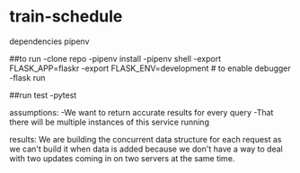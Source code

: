 # train-schedule

dependencies
pipenv

##to run
-clone repo
-pipenv install
-pipenv shell
-export FLASK_APP=flaskr
-export FLASK_ENV=development  # to enable debugger
-flask run

##run test
-pytest

assumptions:
-We want to return accurate results for every query
-That there will be multiple instances of this service running


results:
We are building the concurrent data structure for each request as we can't build it when data is added because we don't have a way to deal with two updates coming in on two servers at the same time.